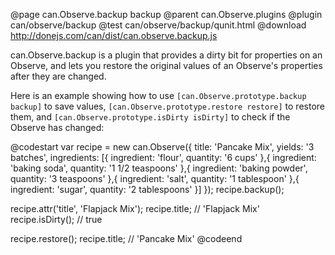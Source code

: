 @page can.Observe.backup backup
@parent can.Observe.plugins
@plugin can/observe/backup
@test can/observe/backup/qunit.html
@download http://donejs.com/can/dist/can.observe.backup.js

can.Observe.backup is a plugin that provides a dirty bit for properties on an Observe,
and lets you restore the original values of an Observe's properties after they are changed.

Here is an example showing how to use `[can.Observe.prototype.backup backup]` to save values,
`[can.Observe.prototype.restore restore]` to restore them, and `[can.Observe.prototype.isDirty isDirty]`
to check if the Observe has changed:

@codestart
var recipe = new can.Observe({
  title: 'Pancake Mix',
  yields: '3 batches',
  ingredients: [{
    ingredient: 'flour',
    quantity: '6 cups'
  },{
    ingredient: 'baking soda',
    quantity: '1 1/2 teaspoons'
  },{
    ingredient: 'baking powder',
    quantity: '3 teaspoons'
  },{
    ingredient: 'salt',
    quantity: '1 tablespoon'
  },{
    ingredient: 'sugar',
    quantity: '2 tablespoons'
  }]
});
recipe.backup();

recipe.attr('title', 'Flapjack Mix');
recipe.title;     // 'Flapjack Mix'
recipe.isDirty(); // true

recipe.restore();
recipe.title;     // 'Pancake Mix'
@codeend